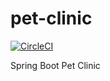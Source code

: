 # pet-clinic
[![CircleCI](https://circleci.com/gh/OkanHollander/spring-recipe-app/tree/master.svg?style=svg)](https://circleci.com/gh/OkanHollander/spring-recipe-app/tree/master)

Spring Boot Pet Clinic
